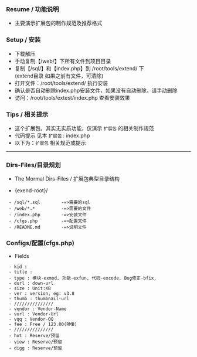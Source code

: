 ﻿

### Resume / 功能说明

* 主要演示扩展包的制作规范及推荐格式


### Setup / 安装

* 下载解压
* 手动复制【/web/】下所有文件到项目目录
* 复制【/sql/】和【index.php】到 /root/tools/extend/ 下  
  (extend目录 如果之前有文件，可清除)
* 打开文件：/root/tools/extend/ 执行安装
* 确认是否自动删除index.php安装文件，如果没有自动删除，请手动删除
* 访问：/root/tools/extest/index.php 查看安装效果


### Tips / 相关提示

* 这个扩展包，其实无实质功能，仅演示 `扩展包` 的相关制作规范
* 代码提示 见本 `扩展包` : index.php
* 以下为：`扩展包` 相关规范或提示


--------------------------------------------------------------------


### Dirs-Files/目录规划

* The Mormal Dirs-Files / 扩展包典型目录结构

* {exend-root}/ 
 ```
  - /sql/*.sql        -=>需要的sql
  - /web/*.*          -=>需要的文件
  - /index.php        -=>安装文件
  - /cfgs.php         -=>配置文件
  - /README.md        -=>说明文件
 ```

### Configs/配置(cfgs.php)

* Fields
 ```
  - kid : 
  - title : 
  - type : 模块-exmod, 功能-exfun, 代码-excode, Bug修正-bfix,
  - durl : down-url
  - size : Unit:KB
  - ver : version, eg: v3.8
  - thumb : thumbnail-url
  - ///////////////
  - vendor : Vendor-Name
  - vurl : Vendor-Url
  - vqq : Vendor-QQ 
  - fee : Free / 123.00(RMB)
  - ///////////////
  - hot : Reserve/预留
  - view : Reserve/预留
  - digg : Reserve/预留
 ```

